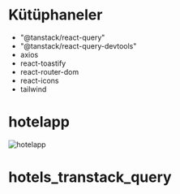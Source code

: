 # Kütüphaneler

- "@tanstack/react-query"
- "@tanstack/react-query-devtools"
- axios
- react-toastify
- react-router-dom
- react-icons
- tailwind

# hotelapp

![hotelapp](https://github.com/user-attachments/assets/313aeaf8-c454-44ca-9b70-2ac1b2a62928)
# hotels_transtack_query
